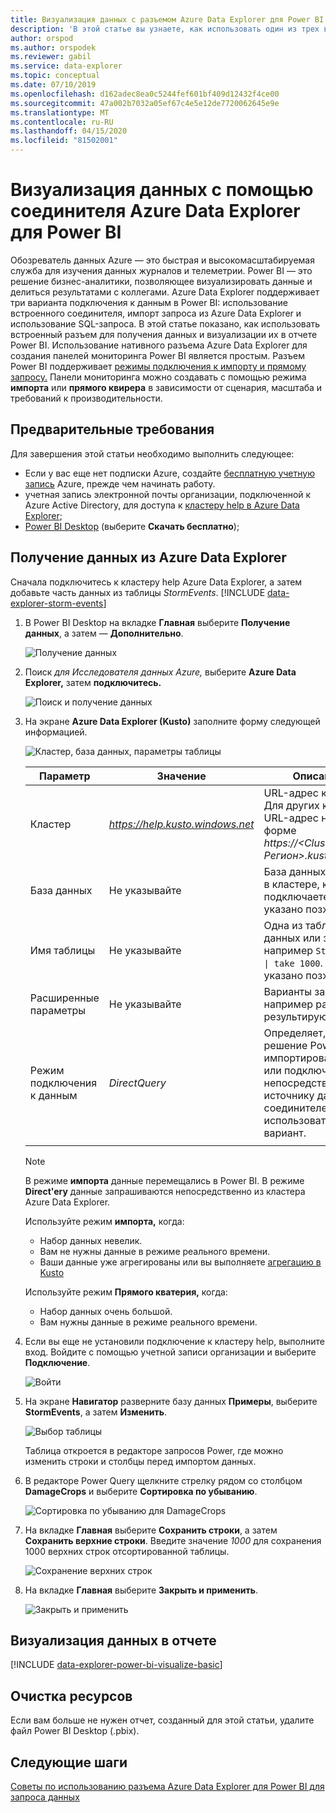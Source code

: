 ```yaml
---
title: Визуализация данных с разъемом Azure Data Explorer для Power BI
description: 'В этой статье вы узнаете, как использовать один из трех вариантов визуализации данных в Power BI: разъем Power BI для Azure Data Explorer.'
author: orspod
ms.author: orspodek
ms.reviewer: gabil
ms.service: data-explorer
ms.topic: conceptual
ms.date: 07/10/2019
ms.openlocfilehash: d162adec8ea0c5244fef601bf409d12432f4ce00
ms.sourcegitcommit: 47a002b7032a05ef67c4e5e12de7720062645e9e
ms.translationtype: MT
ms.contentlocale: ru-RU
ms.lasthandoff: 04/15/2020
ms.locfileid: "81502001"
---
```

# <a name="visualize-data-using-the-azure-data-explorer-connector-for-power-bi"></a>Визуализация данных с помощью соединителя Azure Data Explorer для Power BI

Обозреватель данных Azure — это быстрая и высокомасштабируемая служба для изучения данных журналов и телеметрии. Power BI — это решение бизнес-аналитики, позволяющее визуализировать данные и делиться результатами с коллегами. Azure Data Explorer поддерживает три варианта подключения к данным в Power BI: использование встроенного соединителя, импорт запроса из Azure Data Explorer и использование SQL-запроса. В этой статье показано, как использовать встроенный разъем для получения данных и визуализации их в отчете Power BI. Использование нативного разъема Azure Data Explorer для создания панелей мониторинга Power BI является простым. Разъем Power BI поддерживает [режимы подключения к импорту и прямому запросу.](https://docs.microsoft.com/power-bi/desktop-directquery-about) Панели мониторинга можно создавать с помощью режима **импорта** или **прямого квирера** в зависимости от сценария, масштаба и требований к производительности. 

## <a name="prerequisites"></a>Предварительные требования

Для завершения этой статьи необходимо выполнить следующее:

* Если у вас еще нет подписки Azure, создайте [бесплатную учетную запись](https://azure.microsoft.com/free/) Azure, прежде чем начинать работу.
* учетная запись электронной почты организации, подключенной к Azure Active Directory, для доступа к [кластеру help в Azure Data Explorer](https://dataexplorer.azure.com/clusters/help/databases/samples);
* [Power BI Desktop](https://powerbi.microsoft.com/get-started/) (выберите **Скачать бесплатно**);

## <a name="get-data-from-azure-data-explorer"></a>Получение данных из Azure Data Explorer

Сначала подключитесь к кластеру help Azure Data Explorer, а затем добавьте часть данных из таблицы *StormEvents*. [!INCLUDE [data-explorer-storm-events](includes/data-explorer-storm-events.md)]

1. В Power BI Desktop на вкладке **Главная** выберите **Получение данных**, а затем — **Дополнительно**.

    ![Получение данных](media/power-bi-connector/get-data-more.png)

1. Поиск *для Исследователя данных Azure,* выберите **Azure Data Explorer,** затем **подключитесь.**

    ![Поиск и получение данных](media/power-bi-connector/search-get-data.png)

1. На экране **Azure Data Explorer (Kusto)** заполните форму следующей информацией.

    ![Кластер, база данных, параметры таблицы](media/power-bi-connector/cluster-database-table.png)

    **Параметр** | **Значение** | **Описание поля**
    |---|---|---|
    | Кластер | *https://help.kusto.windows.net* | URL-адрес кластера help. Для других кластеров URL-адрес находится в форме *https://\<ClusterName\>.\< Регион\>.kusto.windows.net*. |
    | База данных | Не указывайте | База данных, размещенная в кластере, к которому вы подключаетесь. Это будет указано позже. |
    | Имя таблицы | Не указывайте | Одна из таблиц в базе данных или запрос, например <code>StormEvents \| take 1000</code>. Это будет указано позже. |
    | Расширенные параметры | Не указывайте | Варианты запроса, например размер результирующего набора. |
    | Режим подключения к данным | *DirectQuery* | Определяет, должно ли решение Power BI импортировать данные или подключаться непосредственно к источнику данных. С этим соединителем можно использовать любой вариант. |
    | | | |
    
    > [!NOTE]
    > В режиме **импорта** данные перемещались в Power BI. В режиме **Direct'ery** данные запрашиваются непосредственно из кластера Azure Data Explorer.
    >
    > Используйте режим **импорта,** когда:
    > * Набор данных невелик.
    > * Вам не нужны данные в режиме реального времени. 
    > * Ваши данные уже агрегированы или вы выполняете [агрегацию в Kusto](kusto/query/summarizeoperator.md#list-of-aggregation-functions)    
    >
    > Используйте режим **Прямого кватерия,** когда:
    > * Набор данных очень большой. 
    > * Вам нужны данные в режиме реального времени.   

1. Если вы еще не установили подключение к кластеру help, выполните вход. Войдите с помощью учетной записи организации и выберите **Подключение**.

    ![Войти](media/power-bi-connector/sign-in.png)

1. На экране **Навигатор** разверните базу данных **Примеры**, выберите **StormEvents**, а затем **Изменить**.

    ![Выбор таблицы](media/power-bi-connector/select-table.png)

    Таблица откроется в редакторе запросов Power, где можно изменить строки и столбцы перед импортом данных.

1. В редакторе Power Query щелкните стрелку рядом со столбцом **DamageCrops** и выберите **Сортировка по убыванию**.

    ![Сортировка по убыванию для DamageCrops](media/power-bi-connector/sort-descending.png)

1. На вкладке **Главная** выберите **Сохранить строки**, а затем **Сохранить верхние строки**. Введите значение *1000* для сохранения 1000 верхних строк отсортированной таблицы.

    ![Сохранение верхних строк](media/power-bi-connector/keep-top-rows.png)

1. На вкладке **Главная** выберите **Закрыть и применить**.

    ![Закрыть и применить](media/power-bi-connector/close-apply.png)

## <a name="visualize-data-in-a-report"></a>Визуализация данных в отчете

[!INCLUDE [data-explorer-power-bi-visualize-basic](includes/data-explorer-power-bi-visualize-basic.md)]

## <a name="clean-up-resources"></a>Очистка ресурсов

Если вам больше не нужен отчет, созданный для этой статьи, удалите файл Power BI Desktop (.pbix).

## <a name="next-steps"></a>Следующие шаги

[Советы по использованию разъема Azure Data Explorer для Power BI для запроса данных](power-bi-best-practices.md#tips-for-using-the-azure-data-explorer-connector-for-power-bi-to-query-data)
